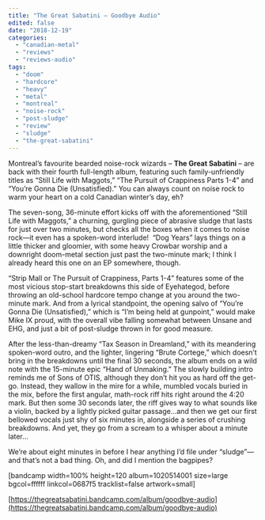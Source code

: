 ```yaml
---
title: "The Great Sabatini – Goodbye Audio"
edited: false
date: "2018-12-19"
categories:
  - "canadian-metal"
  - "reviews"
  - "reviews-audio"
tags:
  - "doom"
  - "hardcore"
  - "heavy"
  - "metal"
  - "montreal"
  - "noise-rock"
  - "post-sludge"
  - "review"
  - "sludge"
  - "the-great-sabatini"
---
```


Montreal’s favourite bearded noise-rock wizards – **The Great Sabatini** – are back with their fourth full-length album, featuring such family-unfriendly titles as “Still Life with Maggots,” “The Pursuit of Crappiness Parts 1-4” and “You’re Gonna Die (Unsatisfied).” You can always count on noise rock to warm your heart on a cold Canadian winter’s day, eh?

The seven-song, 36-minute effort kicks off with the aforementioned “Still Life with Maggots,” a churning, gurgling piece of abrasive sludge that lasts for just over two minutes, but checks all the boxes when it comes to noise rock—it even has a spoken-word interlude!  “Dog Years” lays things on a little thicker and gloomier, with some heavy Crowbar worship and a downright doom-metal section just past the two-minute mark; I think I already heard this one on an EP somewhere, though.

“Strip Mall or The Pursuit of Crappiness, Parts 1-4” features some of the most vicious stop-start breakdowns this side of Eyehategod, before throwing an old-school hardcore tempo change at you around the two-minute mark. And from a lyrical standpoint, the opening salvo of “You’re Gonna Die (Unsatisfied),” which is “I’m being held at gunpoint,” would make Mike IX proud, with the overall vibe falling somewhat between Unsane and EHG, and just a bit of post-sludge thrown in for good measure.

After the less-than-dreamy “Tax Season in Dreamland,” with its meandering spoken-word outro, and the lighter, lingering “Brute Cortege,” which doesn’t bring in the breakdowns until the final 30 seconds, the album ends on a wild note with the 15-minute epic “Hand of Unmaking.” The slowly building intro reminds me of Sons of OTIS, although they don’t hit you as hard off the get-go. Instead, they wallow in the mire for a while, mumbled vocals buried in the mix, before the first angular, math-rock riff hits right around the 4:20 mark. But then some 30 seconds later, the riff gives way to what sounds like a violin, backed by a lightly picked guitar passage…and then we get our first bellowed vocals just shy of six minutes in, alongside a series of crushing breakdowns. And yet, they go from a scream to a whisper about a minute later…

We’re about eight minutes in before I hear anything I’d file under “sludge”—and that’s not a bad thing. Oh, and did I mention the bagpipes?

\[bandcamp width=100% height=120 album=1020514001 size=large bgcol=ffffff linkcol=0687f5 tracklist=false artwork=small\]

[https://thegreatsabatini.bandcamp.com/album/goodbye-audio](https://thegreatsabatini.bandcamp.com/album/goodbye-audio)
